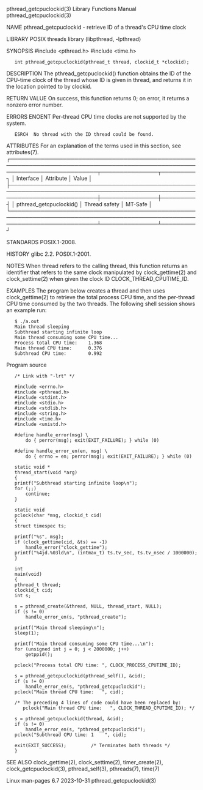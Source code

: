 pthread_getcpuclockid(3)					   Library Functions Manual					      pthread_getcpuclockid(3)

NAME
       pthread_getcpuclockid - retrieve ID of a thread's CPU time clock

LIBRARY
       POSIX threads library (libpthread, -lpthread)

SYNOPSIS
       #include <pthread.h>
       #include <time.h>

       int pthread_getcpuclockid(pthread_t thread, clockid_t *clockid);

DESCRIPTION
       The  pthread_getcpuclockid()  function  obtains	the ID of the CPU-time clock of the thread whose ID is given in thread, and returns it in the location
       pointed to by clockid.

RETURN VALUE
       On success, this function returns 0; on error, it returns a nonzero error number.

ERRORS
       ENOENT Per-thread CPU time clocks are not supported by the system.

       ESRCH  No thread with the ID thread could be found.

ATTRIBUTES
       For an explanation of the terms used in this section, see attributes(7).
       ┌───────────────────────────────────────────────────────────────────────────────────────────────────────────────────────────┬───────────────┬─────────┐
       │ Interface														   │ Attribute	   │ Value   │
       ├───────────────────────────────────────────────────────────────────────────────────────────────────────────────────────────┼───────────────┼─────────┤
       │ pthread_getcpuclockid()												   │ Thread safety │ MT-Safe │
       └───────────────────────────────────────────────────────────────────────────────────────────────────────────────────────────┴───────────────┴─────────┘

STANDARDS
       POSIX.1-2008.

HISTORY
       glibc 2.2.  POSIX.1-2001.

NOTES
       When thread refers to the calling thread, this function returns an identifier that refers  to  the  same	 clock	manipulated  by	 clock_gettime(2)  and
       clock_settime(2) when given the clock ID CLOCK_THREAD_CPUTIME_ID.

EXAMPLES
       The  program  below creates a thread and then uses clock_gettime(2) to retrieve the total process CPU time, and the per-thread CPU time consumed by the
       two threads.  The following shell session shows an example run:

	   $ ./a.out
	   Main thread sleeping
	   Subthread starting infinite loop
	   Main thread consuming some CPU time...
	   Process total CPU time:    1.368
	   Main thread CPU time:      0.376
	   Subthread CPU time:	      0.992

   Program source

       /* Link with "-lrt" */

       #include <errno.h>
       #include <pthread.h>
       #include <stdint.h>
       #include <stdio.h>
       #include <stdlib.h>
       #include <string.h>
       #include <time.h>
       #include <unistd.h>

       #define handle_error(msg) \
	       do { perror(msg); exit(EXIT_FAILURE); } while (0)

       #define handle_error_en(en, msg) \
	       do { errno = en; perror(msg); exit(EXIT_FAILURE); } while (0)

       static void *
       thread_start(void *arg)
       {
	   printf("Subthread starting infinite loop\n");
	   for (;;)
	       continue;
       }

       static void
       pclock(char *msg, clockid_t cid)
       {
	   struct timespec ts;

	   printf("%s", msg);
	   if (clock_gettime(cid, &ts) == -1)
	       handle_error("clock_gettime");
	   printf("%4jd.%03ld\n", (intmax_t) ts.tv_sec, ts.tv_nsec / 1000000);
       }

       int
       main(void)
       {
	   pthread_t thread;
	   clockid_t cid;
	   int s;

	   s = pthread_create(&thread, NULL, thread_start, NULL);
	   if (s != 0)
	       handle_error_en(s, "pthread_create");

	   printf("Main thread sleeping\n");
	   sleep(1);

	   printf("Main thread consuming some CPU time...\n");
	   for (unsigned int j = 0; j < 2000000; j++)
	       getppid();

	   pclock("Process total CPU time: ", CLOCK_PROCESS_CPUTIME_ID);

	   s = pthread_getcpuclockid(pthread_self(), &cid);
	   if (s != 0)
	       handle_error_en(s, "pthread_getcpuclockid");
	   pclock("Main thread CPU time:   ", cid);

	   /* The preceding 4 lines of code could have been replaced by:
	      pclock("Main thread CPU time:   ", CLOCK_THREAD_CPUTIME_ID); */

	   s = pthread_getcpuclockid(thread, &cid);
	   if (s != 0)
	       handle_error_en(s, "pthread_getcpuclockid");
	   pclock("Subthread CPU time: 1    ", cid);

	   exit(EXIT_SUCCESS);	       /* Terminates both threads */
       }

SEE ALSO
       clock_gettime(2), clock_settime(2), timer_create(2), clock_getcpuclockid(3), pthread_self(3), pthreads(7), time(7)

Linux man-pages 6.7							  2023-10-31						      pthread_getcpuclockid(3)
